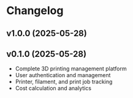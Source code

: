 # Changelog

## v1.0.0 (2025-05-28)

## v0.1.0 (2025-05-28)

- Complete 3D printing management platform
- User authentication and management
- Printer, filament, and print job tracking
- Cost calculation and analytics

